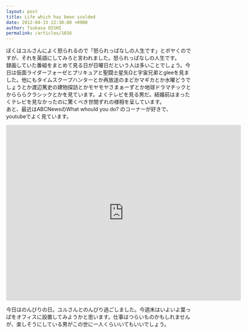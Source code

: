 ```yaml
---
layout: post
title: Life which has been scolded
date: 2012-04-15 22:38:00 +0900
author: Tsukasa OISHI
permalink: /articles/1016
---
```



ぼくはユルさんによく怒られるので「怒られっぱなしの人生です」とボヤくのですが、それを英語にしてみろと言われました。怒られっぱなしの人生です。  
録画していた番組をまとめて見る日が日曜日だという人は多いことでしょう。今日は仮面ライダーフォーゼとプリキュアと聖闘士星矢Ωと宇宙兄弟とgleeを見ました。他にもタイムスクープハンターとか再放送のまどかマギカとか水曜どうでしょうとか渡辺篤史の建物探訪とかモヤモヤさまぁーずとか地球ドラマチックとからららクラシックとかを見ています。よくテレビを見る男だ。結婚前はまったくテレビを見なかったのに驚くべき世間ずれの様相を呈しています。  
あと、最近はABCNewsのWhat whould you do? のコーナーが好きで、youtubeでよく見ています。  

<iframe width="640" height="480" src="https://www.youtube.com/embed/Zhl9MLno424" frameborder="0" allowfullscreen></iframe>  

今日はのんびりの日。ユルさんとのんびり過ごしました。今週末はいよいよ葉っぱをオフィスに設置してみようかと思います。仕事はつらいものかもしれませんが、楽しそうにしている男がこの世に一人くらいいてもいいでしょう。  

